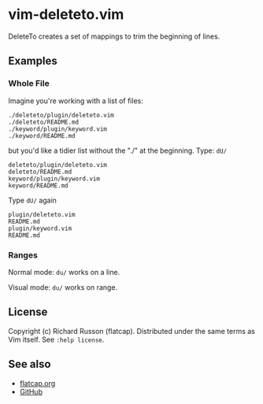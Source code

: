# vim-deleteto.vim

DeleteTo creates a set of mappings to trim the beginning of lines.

## Examples

### Whole File

Imagine you're working with a list of files:

    ./deleteto/plugin/deleteto.vim
    ./deleteto/README.md
    ./keyword/plugin/keyword.vim
    ./keyword/README.md

but you'd like a tidier list without the "./" at the beginning.
Type: `dU/`

    deleteto/plugin/deleteto.vim
    deleteto/README.md
    keyword/plugin/keyword.vim
    keyword/README.md

Type `dU/` again

    plugin/deleteto.vim
    README.md
    plugin/keyword.vim
    README.md

### Ranges

Normal mode: `du/` works on a line.

Visual mode: `du/` works on range.

## License

Copyright (c) Richard Russon (flatcap).
Distributed under the same terms as Vim itself.
See `:help license`.

## See also

- [flatcap.org](https://flatcap.org)
- [GitHub](https://github.com/flatcap/vim-deleteto)

